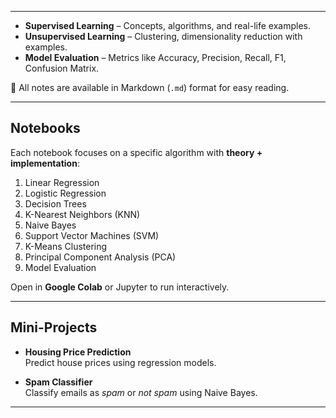             
---
           
       
  
- **Supervised Learning** – Concepts, algorithms, and real-life  examples.  
- **Unsupervised Learning** – Clustering, dimensionality reduction with examples.  
- **Model Evaluation** – Metrics like Accuracy, Precision, Recall, F1, Confusion Matrix.  

📍 All notes are available in Markdown (`.md`) format for easy reading.

---

##  Notebooks

Each notebook focuses on a specific algorithm with **theory + implementation**:

1. Linear Regression  
2. Logistic Regression  
3. Decision Trees  
4. K-Nearest Neighbors (KNN)  
5. Naive Bayes  
6. Support Vector Machines (SVM)  
7. K-Means Clustering  
8. Principal Component Analysis (PCA)  
9. Model Evaluation  

 Open in **Google Colab** or Jupyter to run interactively.

---

##  Mini-Projects

- **Housing Price Prediction**   
  Predict house prices using regression models.

- **Spam Classifier**   
  Classify emails as *spam* or *not spam* using Naive Bayes.

---
